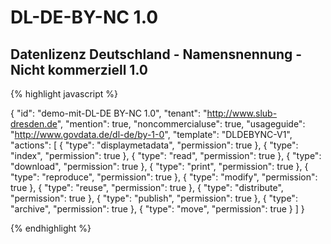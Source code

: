 # DL-DE-BY-NC 1.0
## Datenlizenz Deutschland - Namensnennung - Nicht kommerziell 1.0


{% highlight javascript %}

{
  "id": "demo-mit-DL-DE BY-NC 1.0",
  "tenant": "http://www.slub-dresden.de",
  "mention": true,
  "noncommercialuse": true,
  "usageguide": "http://www.govdata.de/dl-de/by-1-0",
  "template": "DLDEBYNC-V1",
  "actions": [
    {
      "type": "displaymetadata",
      "permission": true
    },
    {
      "type": "index",
      "permission": true
    },
    {
      "type": "read",
      "permission": true
    },
    {
      "type": "download",
      "permission": true
    },
    {
      "type": "print",
      "permission": true
    },
    {
      "type": "reproduce",
      "permission": true
    },
    {
      "type": "modify",
      "permission": true
    },
    {
      "type": "reuse",
      "permission": true
    },
    {
      "type": "distribute",
      "permission": true
    },
    {
      "type": "publish",
      "permission": true
    },
    {
      "type": "archive",
      "permission": true
    },
    {
      "type": "move",
      "permission": true
    }
  ]
}

{% endhighlight %}
